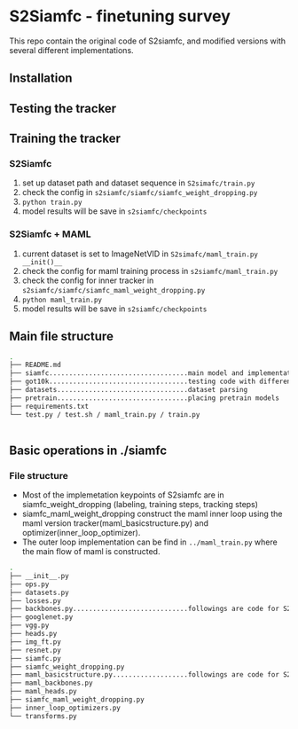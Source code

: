 # S2Siamfc - finetuning survey
This repo contain the original code of S2siamfc, and modified versions with several different implementations.
## Installation

## Testing the tracker


## Training the tracker
### S2Siamfc
1. set up dataset path and dataset sequence in ```S2simafc/train.py```
2. check the config in ```s2siamfc/siamfc/siamfc_weight_dropping.py```
3. ```python train.py```
4. model results will be save in ```s2siamfc/checkpoints```

### S2Siamfc + MAML
1. current dataset is set to ImageNetVID in ```S2simafc/maml_train.py   __init()__```
2. check the config for maml training process in ```s2siamfc/maml_train.py```
3. check the config for inner tracker in ```s2siamfc/siamfc/siamfc_maml_weight_dropping.py```
4. ```python maml_train.py```
5. model results will be save in ```s2siamfc/checkpoints```


## Main file structure
```bash
.
├── README.md
├── siamfc...................................main model and implementation
├── got10k...................................testing code with different datasets
├── datasets.................................dataset parsing
├── pretrain.................................placing pretrain models
├── requirements.txt
└── test.py / test.sh / maml_train.py / train.py
 
```
## Basic operations in ./siamfc
### File structure
* Most of the implemetation keypoints  of S2siamfc are in siamfc_weight_dropping (labeling, training steps, tracking steps)
* siamfc_maml_weight_dropping construct the maml inner loop using the maml version tracker(maml_basicstructure.py) and optimizer(inner_loop_optimizer).<br>
* The outer loop implementation can be find in ```../maml_train.py``` where the main flow of maml is constructed.

```bash
.
├── __init__.py
├── ops.py
├── datasets.py
├── losses.py
├── backbones.py.............................followings are code for S2siamfc implementation
├── googlenet.py
├── vgg.py
├── heads.py
├── img_ft.py
├── resnet.py
├── siamfc.py
├── siamfc_weight_dropping.py
├── maml_basicstructure.py...................followings are code for S2siamfc + MAML++ implementation 
├── maml_backbones.py 
├── maml_heads.py
├── siamfc_maml_weight_dropping.py
├── inner_loop_optimizers.py
└── transforms.py
```
